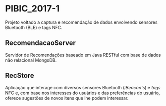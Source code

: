 # PIBIC_2017-1
Projeto voltado a captura e recomendação de dados envolvendo sensores Bluetooth (BLE) e tags NFC.

## RecomendacaoServer

Servidor de Recomendações baseado em Java RESTful com base de dados não relacional MongoDB.

## RecStore

Aplicação que interage com diversos sensores Bluetooth (*iBeacon's*) e *tags* NFC e, com base nos interesses do usuários e das preferências do usuário, oferece sugestões de novos itens que lhe podem interessar.

